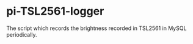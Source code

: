 # pi-TSL2561-logger

The script which records the brightness recorded in TSL2561 in MySQL periodically.
